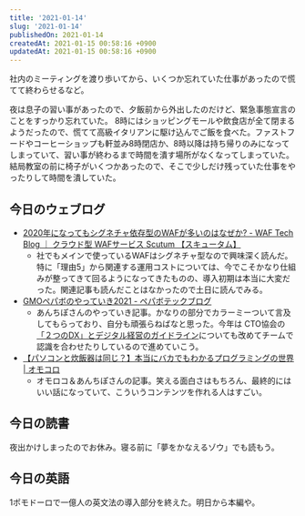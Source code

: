 ```yaml
---
title: '2021-01-14'
slug: '2021-01-14'
publishedOn: 2021-01-14
createdAt: 2021-01-15 00:58:16 +0900
updatedAt: 2021-01-15 00:58:16 +0900
---
```

社内のミーティングを渡り歩いてから、いくつか忘れていた仕事があったので慌てて終わらせるなど。

夜は息子の習い事があったので、夕飯前から外出したのだけど、緊急事態宣言のことをすっかり忘れていた。
8時にはショッピングモールや飲食店が全て閉まるようだったので、慌てて高級イタリアンに駆け込んでご飯を食べた。ファストフードやコーヒーショップも軒並み8時閉店か、8時以降は持ち帰りのみになってしまっていて、習い事が終わるまで時間を潰す場所がなくなってしまっていた。結局教室の前に椅子がいくつかあったので、そこで少しだけ残っていた仕事をやったりして時間を潰していた。

## 今日のウェブログ

- [2020年になってもシグネチャ依存型のWAFが多いのはなぜか? - WAF Tech Blog ｜ クラウド型 WAFサービス Scutum 【スキュータム】](https://www.scutum.jp/information/waf_tech_blog/2021/01/waf-blog-076.html)
  - 社でもメインで使っているWAFはシグネチャ型なので興味深く読んだ。特に「理由5」から関連する運用コストについては、今でこそかなり仕組みが整ってきて回るようになってきたものの、導入初期は本当に大変だった。関連記事も読んだことはなかったので土日に読んでみる。
- [GMOペパボのやっていき2021 - ペパボテックブログ](https://tech.pepabo.com/2021/01/14/gmo-pepabo-yatteiki-2021/)
  - あんちぽさんのやっていき記事。かなりの部分でカラーミーついて言及してもらっており、自分も頑張らねばなと思った。今年は CTO協会の[「２つのDX」とデジタル経営のガイドライン](https://cto-a.github.io/dxcriteria/)についても改めてチームで認識を合わせたりしているので進めていこう。
- [【パソコンと炊飯器は同じ？】本当にバカでもわかるプログラミングの世界 | オモコロ](https://omocoro.jp/kiji/265804/)
  - オモロコ＆あんちぽさんの記事。笑える面白さはもちろん、最終的にはいい話になっていて、こういうコンテンツを作れる人はすごい。

## 今日の読書

夜出かけしまったのでお休み。寝る前に「夢をかなえるゾウ」でも読もう。


## 今日の英語

1ポモドーロで一億人の英文法の導入部分を終えた。明日から本編や。
